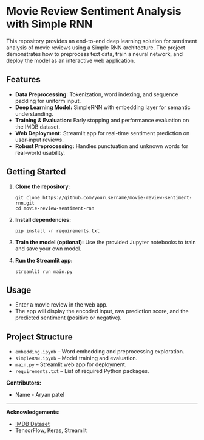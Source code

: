 # Movie Review Sentiment Analysis with Simple RNN

This repository provides an end-to-end deep learning solution for sentiment analysis of movie reviews using a Simple RNN architecture. The project demonstrates how to preprocess text data, train a neural network, and deploy the model as an interactive web application.

## Features

- **Data Preprocessing:** Tokenization, word indexing, and sequence padding for uniform input.
- **Deep Learning Model:** SimpleRNN with embedding layer for semantic understanding.
- **Training & Evaluation:** Early stopping and performance evaluation on the IMDB dataset.
- **Web Deployment:** Streamlit app for real-time sentiment prediction on user-input reviews.
- **Robust Preprocessing:** Handles punctuation and unknown words for real-world usability.

## Getting Started

1. **Clone the repository:**
   ```
   git clone https://github.com/yourusername/movie-review-sentiment-rnn.git
   cd movie-review-sentiment-rnn
   ```

2. **Install dependencies:**
   ```
   pip install -r requirements.txt
   ```

3. **Train the model (optional):**
   Use the provided Jupyter notebooks to train and save your own model.

4. **Run the Streamlit app:**
   ```
   streamlit run main.py
   ```

## Usage

- Enter a movie review in the web app.
- The app will display the encoded input, raw prediction score, and the predicted sentiment (positive or negative).

## Project Structure

- `embedding.ipynb` – Word embedding and preprocessing exploration.
- `simpleRNN.ipynb` – Model training and evaluation.
- `main.py` – Streamlit web app for deployment.
- `requirements.txt` – List of required Python packages.


**Contributors:**  
- Name - Aryan patel

---

**Acknowledgements:**  
- [IMDB Dataset](https://ai.stanford.edu/~amaas/data/sentiment/)
- TensorFlow, Keras, Streamlit
